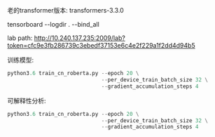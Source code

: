 老的transformer版本: transformers-3.3.0

tensorboard --logdir . --bind_all

lab path: http://10.240.137.235:2009/lab?token=cfc9e3fb286739c3ebedf37153e6c4e2f229a1f2dd4d94b5

训练模型:
```python
python3.6 train_cn_roberta.py --epoch 20 \
                              --per_device_train_batch_size 32 \
                              --gradient_accumulation_steps 4
```

可解释性分析:
```python
python3.6 train_cn_roberta.py --epoch 20 \
                              --per_device_train_batch_size 32 \
                              --gradient_accumulation_steps 4
```